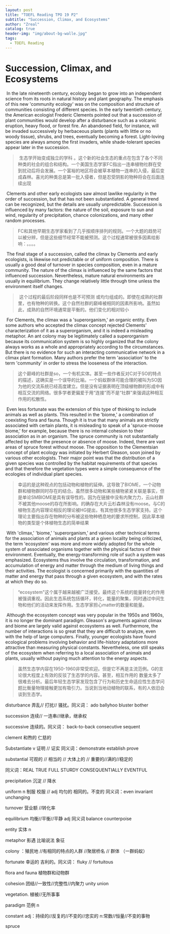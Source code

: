 ```yaml
---
layout: post
title: "TOEFL Reading TPO 19 P2"
subtitle: "Succession, Climax, and Ecosystems"
author: "Zreal"
catalog: true
header-img: "img/about-bg-walle.jpg"
tags:
  - TOEFL Reading
---
```


# **Succession, Climax, and Ecosystems**

​	In the late nineteenth century, ecology began to grow into an independent science from its roots in natural history and plant geography. The emphasis of this new 'community ecology' was on the composition and structure of communities consisting of different species. In the early twentieth century, the American ecologist Frederic Clements pointed out that a succession of plant communities would develop after a disturbance such as a volcanic eruption, heavy flood, or forest fire. An abandoned field, for instance, will be invaded successively by herbaceous plants (plants with little or no woody tissue), shrubs, and trees, eventually becoming a forest. Light-loving species are always among the first invaders, while shade-tolerant species appear later in the succession.

>​	生态学开始变成独立的学科 。这个新的社会生态的重点在包含了各个不同种类的社会的组合和结构。一个美国生态学家FC指出一连串植物社群在受到扰动后将会发展。一个富裕的地区将会被草本植物一连串的入侵，最后变成森林。喜光的种类总是第一批入侵者，但是忍受阴影的物种将会在后面连续出现

​	Clements and other early ecologists saw almost lawlike regularity in the order of succession, but that has not been substantiated. A general trend can be recognized, but the details are usually unpredictable. Succession is influenced by many factors: the nature of the soil, exposure to sun and wind, regularity of precipitation, chance colonizations, and many other random processes.

>​	FC和其他早期生态学家看到了几乎按顺序排列的规则。一个大题的趋势可以被分辨，但是这些细节经常不能被预测。这个过程通常被很多因素给影响：。。。。

​	The final stage of a succession, called the climax by Clements and early ecologists, is likewise not predictable or of uniform composition. There is usually a good deal of turnover in species composition, even in a mature community. The nature of the climax is influenced by the same factors that influenced succession. Nevertheless, mature natural environments are usually in equilibrium. They change relatively little through time unless the environment itself changes.

>​	这个过程的最后阶段同样也是不可预测 或均匀组成的。即使在成熟的社群里，也有物种的转换。这个自然社群的巅峰被相同的因素所影响。虽然如此，成熟的自然环境通常是平衡的。他们变化的相对较小

​	For Clements, the climax was a 'superorganism,' an organic entity. Even some authors who accepted the climax concept rejected Clements' characterization of it as a superorganism, and it is indeed a misleading metaphor. An ant colony may be legitimately called a superorganism because its communication system is so highly organized that the colony always works as a whole and appropriately according to the circumstances. But there is no evidence for such an interacting communicative network in a climax plant formation. Many authors prefer the term 'association' to the term 'community' in order to stress the looseness of the interaction.

> 	这个巅峰的社群是so，一个有机实体。甚至一些作者反对C对于SO的特点的描述，这确实是一个误导的比喻。一个蚂蚁群体可能合理的被叫为SO因为他的交流系统已经高度建立。但是没有证据表明在顶级植物群的形成中有相互交流的网络。很多学者更偏爱于用“连接”而不是“社群”来强调这种相互作用的松散性。

​	Even less fortunate was the extension of this type of thinking to include animals as well as plants. This resulted in the 'biome,' a combination of coexisting flora and fauna. Though it is true that many animals are strictly associated with certain plants, it is misleading to speak of a 'spruce-moose biome,' for example, because there is no internal cohesion to their association as in an organism. The spruce community is not substantially affected by either the presence or absence of moose. Indeed, there are vast areas of spruce forest without moose. The opposition to the Clementsian concept of plant ecology was initiated by Herbert Gleason, soon joined by various other ecologists. Their major point was that the distribution of a given species was controlled by the habitat requirements of that species and that therefore the vegetation types were a simple consequence of the ecologies of individual plant species.

>​	幸运的是这种观点的包括动物和植物的延伸。这导致了BIOME，一个动物群和植物群同时存在的结合。虽然很多动物和某些植物紧紧关联是事实，但是单论SMBIOME是具有误导性的。因为在链接中没有内聚力力，云山社群不被其他moose的存在所影响。的确存在大片云杉森林没有moose。与C的植物生态内容理论相反的理论被HG提出，有其他很多生态学家支持。这个理论主要指出存在物种的分布被这些物种栖息地的要求所控制，因此草本植物的类型是个体植物生态的简单结果

​	With 'climax,' 'biome,' 'superorganism,' and various other technical terms for the association of animals and plants at a given locality being criticized, the term 'ecosystem' was more and more widely adopted for the whole system of associated organisms together with the physical factors of their environment. Eventually, the energy-transforming role of such a system was emphasized. Ecosystems thus involve the circulation, transformation, and accumulation of energy and matter through the medium of living things and their activities. The ecologist is concerned primarily with the quantities of matter and energy that pass through a given ecosystem, and with the rates at   which they do so.

>“ecosystem"这个属于越来越被广泛接受。最终这个系统的能量转化的作用被强调重视。因此生态系统包括循环，转化，能量的聚集，同时通过中间生物和他们的活动来发挥作用。生态学家担心matter的数量和能量。

​	Although the ecosystem concept was very popular in the 1950s and 1960s, it is no longer the dominant paradigm. Gleason's arguments against climax and biome are largely valid against ecosystems as well. Furthermore, the number of interactions is so great that they are difficult to analyze, even with the help of large computers. Finally, younger ecologists have found ecological problems involving behavior and life-history adaptations more attractive than measuring physical constants. Nevertheless, one still speaks of the ecosystem when referring to a local association of animals and plants, usually without paying much attention to the energy aspects.

>虽然生态学内容在1950-1960非常受欢迎。但是它不再是主流范例。G的言论很大程度上有效的反驳了生态学的内容。甚至，相互作用的 数量太多了很难去分析。最后年轻生态学家发现包含了行为和历史生命适应性生态学问题比衡量物理接触更加有吸引力。当说到当地动植物的联系，有的人依旧会谈到生态学。



disturbance  弄乱// 打扰// 骚扰。同义词： ado  ballyhoo  bluster bother

succession 连续// 一连串//继承，继承权 

successive 连续的。同义词： back-to-back  consecutive sequent

clement    和煦的 仁慈的

Substantiate  v 证明 // 证实  同义词：demonstrate establish prove

substantial 可观的 // 相当的 // 大体上的 // 重要的//满的//稳定的 

同义词：REAL TRUE FULL STURDY CONSEQUENTIALLY EVENTFUL

precipitation  沉淀 // 降水 

uniform  n 制服 校服 // adj 均匀的 相同的。不变的  同义词：even invariant unchanging 

turnover 营业额 //转化率

equilibrium 均衡//平衡//平静 adj 同义词 balance counterpoise

entity 实体 n

metaphor  影遇 比喻说法 象征 

colony ：殖民地 //有相同的特点的人群 //聚居桥名 // 群体 （一群蚂蚁）

fortunate 幸运的 吉利的。同义词： fluky // fortuitous

flora and fauna 植物群和动物群

cohesion 团结//一致性//完整性//内聚力 unity  union

vegetation. 植被//无所事事

paradigm  范例 n

constant  adj：持续的//反复的//不变的//忠实的  n:常数//恒量//不变的事物

spruce

